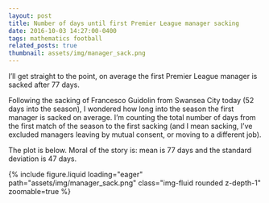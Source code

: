 ```yaml
---
layout: post
title: Number of days until first Premier League manager sacking
date: 2016-10-03 14:27:00-0400
tags: mathematics football
related_posts: true
thumbnail: assets/img/manager_sack.png
---
```


I’ll get straight to the point, on average the first Premier League manager is sacked after 77 days.

Following the sacking of Francesco Guidolin from Swansea City today (52 days into the season), I wondered how long into the season the first manager is sacked on average. I’m counting the total number of days from the first match of the season to the first sacking (and I mean sacking, I’ve excluded managers leaving by mutual consent, or moving to a different job).

The plot is below. Moral of the story is: mean is 77 days and the standard deviation is 47 days.

<div class="row mt-3">
    <div class="col-sm mt-3 mt-md-0">
        {% include figure.liquid loading="eager" path="assets/img/manager_sack.png" class="img-fluid rounded z-depth-1" zoomable=true %}
    </div>
</div>
